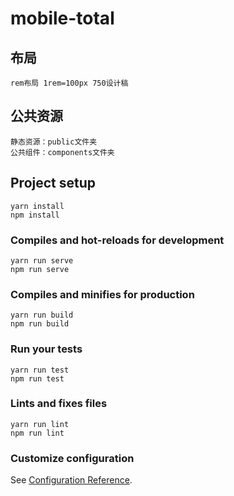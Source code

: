# mobile-total


## 布局
```
rem布局 1rem=100px 750设计稿
```

## 公共资源
```
静态资源：public文件夹
公共组件：components文件夹
```

## Project setup
```
yarn install
npm install
```

### Compiles and hot-reloads for development
```
yarn run serve
npm run serve
```

### Compiles and minifies for production
```
yarn run build
npm run build
```

### Run your tests
```
yarn run test
npm run test
```

### Lints and fixes files
```
yarn run lint
npm run lint
```

### Customize configuration
See [Configuration Reference](https://cli.vuejs.org/config/).
